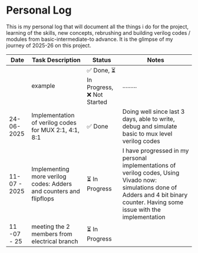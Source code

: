 # Personal Log

This is my personal log that will document all the things i do for the project, learning of the skills, new concepts, rebrushing and building verilog codes / modules from basic-intermediate-to advance. It is the glimpse of my journey of 2025-26 on this project.
<br>

|       Date            | Task Description               | Status     | Notes                       |
|-----------------------|---------------------------------|------------|-----------------------------|
|  | example   | ✅ Done, ⏳ In Progress, ❌ Not Started     | ......... |
| 24-06-2025  | Implementation of  verilog codes for MUX 2:1, 4:1, 8:1 | ✅ Done| Doing well since last 3 days, able to write, debug and simulate basic to mux level verilog codes |
|11- 07 - 2025 | Implementing more verilog codes: Adders and counters and flipflops | ⏳ In Progress |  I have progressed in my personal implementations of verilog codes, Using Vivado now: simulations done of Adders and 4 bit binary counter. Having some issue with the implementation|
|11 -07 - 25 | meeting the 2 members from electrical branch | ⏳ In Progress | |


